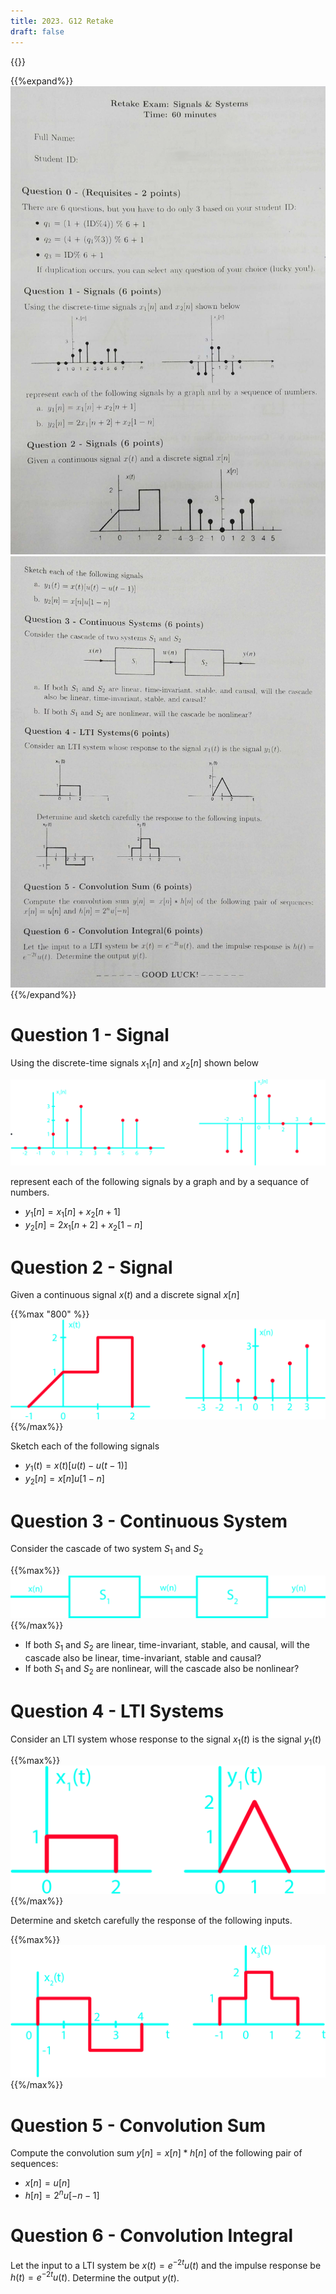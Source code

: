 ```yaml
---
title: 2023. G12 Retake
draft: false
---
```


{{<toc>}}

{{%expand%}}
![](source_01.webp)
![](source_02.webp)
{{%/expand%}}

# Question 1 - Signal
Using the discrete-time signals $x_1[n]$ and $x_2[n]$ shown below

![](01.webp)

represent each of the following signals by a graph and by a sequance of numbers.
- $y_1[n] = x_1[n] + x_2[n+1]$
- $y_2[n] = 2x_1[n+2] + x_2[1-n]$

# Question 2 - Signal
Given a continuous signal $x(t)$ and a discrete signal $x[n]$

{{%max "800" %}}
![](02.webp)
{{%/max%}}

Sketch each of the following signals
- $y_1(t) = x(t)[u(t) - u(t-1)]$
- $y_2[n] = x[n]u[1-n]$

# Question 3 - Continuous System
Consider the cascade of two system $S_1$ and $S_2$

{{%max%}}
![](03.webp)
{{%/max%}}

- If both $S_1$ and $S_2$ are linear, time-invariant, stable, and causal, will the cascade also be linear, time-invariant, stable and causal?
- If both $S_1$ and $S_2$ are nonlinear, will the cascade also be nonlinear?

# Question 4 - LTI Systems
Consider an LTI system whose response to the signal $x_1(t)$ is the signal $y_1(t)$

{{%max%}}
![](04.webp)
{{%/max%}}

Determine and sketch carefully the response of the following inputs.

{{%max%}}
![](05.webp)
{{%/max%}}

# Question 5 - Convolution Sum
Compute the convolution sum $y[n] = x[n] * h[n]$ of the following pair of sequences:
- $x[n] = u[n]$
- $h[n] = 2^n u[-n-1]$

# Question 6 - Convolution Integral
Let the input to a LTI system be $x(t) = e^{-2t}u(t)$ and the impulse response be $h(t) = e^{-2t}u(t)$. Determine the output $y(t)$.
